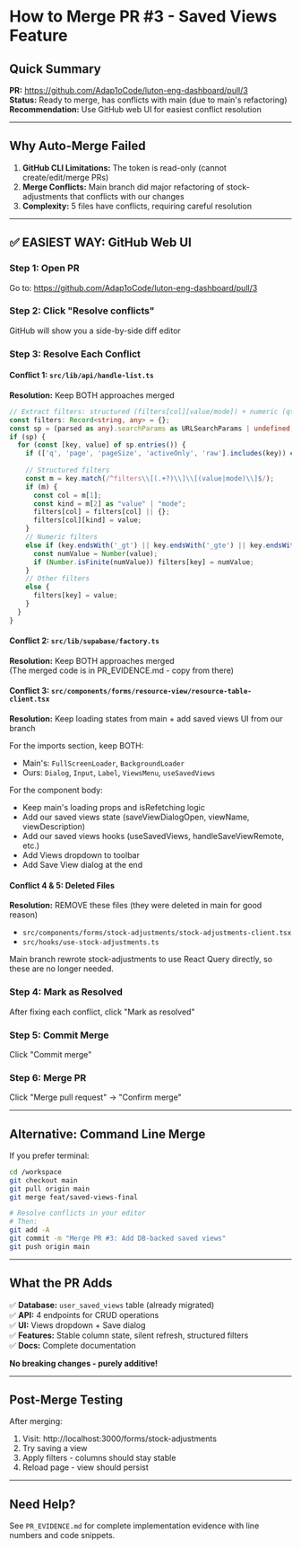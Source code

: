 # How to Merge PR #3 - Saved Views Feature

## Quick Summary

**PR:** https://github.com/Adap1oCode/luton-eng-dashboard/pull/3  
**Status:** Ready to merge, has conflicts with main (due to main's refactoring)  
**Recommendation:** Use GitHub web UI for easiest conflict resolution

---

## Why Auto-Merge Failed

1. **GitHub CLI Limitations:** The token is read-only (cannot create/edit/merge PRs)
2. **Merge Conflicts:** Main branch did major refactoring of stock-adjustments that conflicts with our changes
3. **Complexity:** 5 files have conflicts, requiring careful resolution

---

## ✅ EASIEST WAY: GitHub Web UI

### Step 1: Open PR
Go to: https://github.com/Adap1oCode/luton-eng-dashboard/pull/3

### Step 2: Click "Resolve conflicts"
GitHub will show you a side-by-side diff editor

### Step 3: Resolve Each Conflict

#### Conflict 1: `src/lib/api/handle-list.ts`
**Resolution:** Keep BOTH approaches merged
```typescript
// Extract filters: structured (filters[col][value/mode]) + numeric (qty_gt) + custom
const filters: Record<string, any> = {};
const sp = (parsed as any).searchParams as URLSearchParams | undefined;
if (sp) {
  for (const [key, value] of sp.entries()) {
    if (['q', 'page', 'pageSize', 'activeOnly', 'raw'].includes(key)) continue;
    
    // Structured filters
    const m = key.match(/^filters\\[(.+?)\\]\\[(value|mode)\\]$/);
    if (m) {
      const col = m[1];
      const kind = m[2] as "value" | "mode";
      filters[col] = filters[col] || {};
      filters[col][kind] = value;
    }
    // Numeric filters
    else if (key.endsWith('_gt') || key.endsWith('_gte') || key.endsWith('_lt') || key.endsWith('_lte') || key.endsWith('_eq')) {
      const numValue = Number(value);
      if (Number.isFinite(numValue)) filters[key] = numValue;
    }
    // Other filters
    else {
      filters[key] = value;
    }
  }
}
```

#### Conflict 2: `src/lib/supabase/factory.ts`
**Resolution:** Keep BOTH approaches merged  
(The merged code is in PR_EVIDENCE.md - copy from there)

#### Conflict 3: `src/components/forms/resource-view/resource-table-client.tsx`
**Resolution:** Keep loading states from main + add saved views UI from our branch

For the imports section, keep BOTH:
- Main's: `FullScreenLoader`, `BackgroundLoader`
- Ours: `Dialog`, `Input`, `Label`, `ViewsMenu`, `useSavedViews`

For the component body:
- Keep main's loading props and isRefetching logic
- Add our saved views state (saveViewDialogOpen, viewName, viewDescription)
- Add our saved views hooks (useSavedViews, handleSaveViewRemote, etc.)
- Add Views dropdown to toolbar
- Add Save View dialog at the end

#### Conflict 4 & 5: Deleted Files
**Resolution:** REMOVE these files (they were deleted in main for good reason)
- `src/components/forms/stock-adjustments/stock-adjustments-client.tsx`
- `src/hooks/use-stock-adjustments.ts`

Main branch rewrote stock-adjustments to use React Query directly, so these are no longer needed.

### Step 4: Mark as Resolved
After fixing each conflict, click "Mark as resolved"

### Step 5: Commit Merge
Click "Commit merge"

### Step 6: Merge PR
Click "Merge pull request" → "Confirm merge"

---

## Alternative: Command Line Merge

If you prefer terminal:

```bash
cd /workspace
git checkout main
git pull origin main
git merge feat/saved-views-final

# Resolve conflicts in your editor
# Then:
git add -A
git commit -m "Merge PR #3: Add DB-backed saved views"
git push origin main
```

---

## What the PR Adds

✅ **Database:** `user_saved_views` table (already migrated)  
✅ **API:** 4 endpoints for CRUD operations  
✅ **UI:** Views dropdown + Save dialog  
✅ **Features:** Stable column state, silent refresh, structured filters  
✅ **Docs:** Complete documentation

**No breaking changes - purely additive!**

---

## Post-Merge Testing

After merging:
1. Visit: http://localhost:3000/forms/stock-adjustments
2. Try saving a view
3. Apply filters - columns should stay stable
4. Reload page - view should persist

---

## Need Help?

See `PR_EVIDENCE.md` for complete implementation evidence with line numbers and code snippets.
